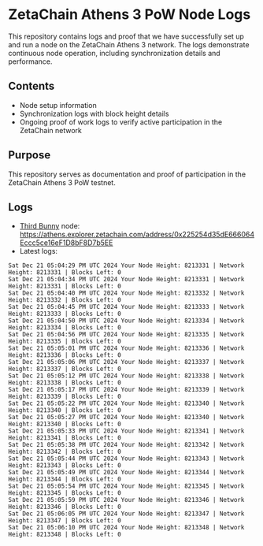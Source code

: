 # ZetaChain Athens 3 PoW Node Logs
This repository contains logs and proof that we have successfully set up and run a node on the ZetaChain Athens 3 network. The logs demonstrate continuous node operation, including synchronization details and performance.

## Contents
- Node setup information
- Synchronization logs with block height details
- Ongoing proof of work logs to verify active participation in the ZetaChain network

## Purpose
This repository serves as documentation and proof of participation in the ZetaChain Athens 3 PoW testnet.

## Logs

- [Third Bunny](https://thirdbunny.xyz/) node: https://athens.explorer.zetachain.com/address/0x225254d35dE666064Eccc5ce16eF1D8bF8D7b5EE
- Latest logs:
```
Sat Dec 21 05:04:29 PM UTC 2024 Your Node Height: 8213331 | Network Height: 8213331 | Blocks Left: 0
Sat Dec 21 05:04:34 PM UTC 2024 Your Node Height: 8213331 | Network Height: 8213331 | Blocks Left: 0
Sat Dec 21 05:04:40 PM UTC 2024 Your Node Height: 8213332 | Network Height: 8213332 | Blocks Left: 0
Sat Dec 21 05:04:45 PM UTC 2024 Your Node Height: 8213333 | Network Height: 8213333 | Blocks Left: 0
Sat Dec 21 05:04:50 PM UTC 2024 Your Node Height: 8213334 | Network Height: 8213334 | Blocks Left: 0
Sat Dec 21 05:04:56 PM UTC 2024 Your Node Height: 8213335 | Network Height: 8213335 | Blocks Left: 0
Sat Dec 21 05:05:01 PM UTC 2024 Your Node Height: 8213336 | Network Height: 8213336 | Blocks Left: 0
Sat Dec 21 05:05:06 PM UTC 2024 Your Node Height: 8213337 | Network Height: 8213337 | Blocks Left: 0
Sat Dec 21 05:05:12 PM UTC 2024 Your Node Height: 8213338 | Network Height: 8213338 | Blocks Left: 0
Sat Dec 21 05:05:17 PM UTC 2024 Your Node Height: 8213339 | Network Height: 8213339 | Blocks Left: 0
Sat Dec 21 05:05:22 PM UTC 2024 Your Node Height: 8213340 | Network Height: 8213340 | Blocks Left: 0
Sat Dec 21 05:05:27 PM UTC 2024 Your Node Height: 8213340 | Network Height: 8213340 | Blocks Left: 0
Sat Dec 21 05:05:33 PM UTC 2024 Your Node Height: 8213341 | Network Height: 8213341 | Blocks Left: 0
Sat Dec 21 05:05:38 PM UTC 2024 Your Node Height: 8213342 | Network Height: 8213342 | Blocks Left: 0
Sat Dec 21 05:05:44 PM UTC 2024 Your Node Height: 8213343 | Network Height: 8213343 | Blocks Left: 0
Sat Dec 21 05:05:49 PM UTC 2024 Your Node Height: 8213344 | Network Height: 8213344 | Blocks Left: 0
Sat Dec 21 05:05:54 PM UTC 2024 Your Node Height: 8213345 | Network Height: 8213345 | Blocks Left: 0
Sat Dec 21 05:05:59 PM UTC 2024 Your Node Height: 8213346 | Network Height: 8213346 | Blocks Left: 0
Sat Dec 21 05:06:05 PM UTC 2024 Your Node Height: 8213347 | Network Height: 8213347 | Blocks Left: 0
Sat Dec 21 05:06:10 PM UTC 2024 Your Node Height: 8213348 | Network Height: 8213348 | Blocks Left: 0
```
